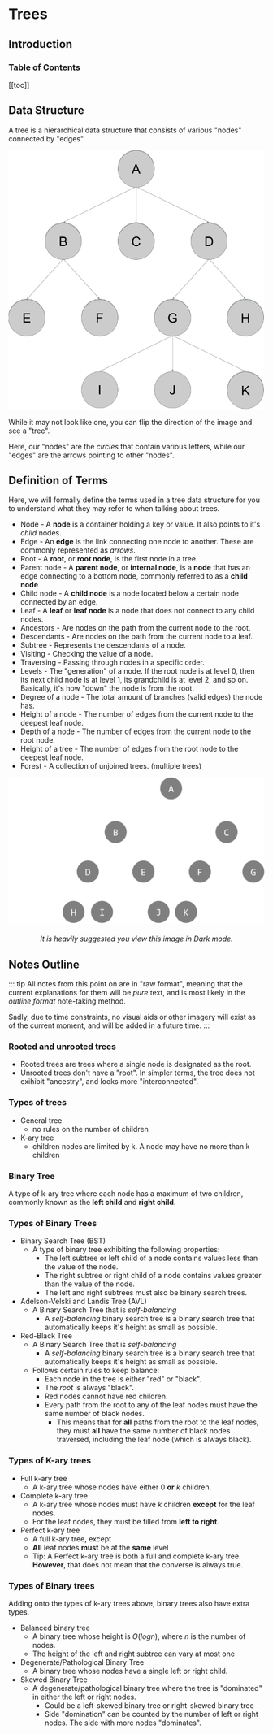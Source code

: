 # Trees

## Introduction

### Table of Contents

[[toc]]

## Data Structure

A tree is a hierarchical data structure that consists of various "nodes" connected by "edges".

<img src="./images/tree.png" class="center x50">

While it may not look like one, you can flip the direction of the image and see a "tree".

Here, our "nodes" are the *circles* that contain various letters, while our "edges" are the arrows pointing to other "nodes".

## Definition of Terms

Here, we will formally define the terms used in a tree data structure for you to understand what they may refer to when talking about trees.

- Node - A **node** is a container holding a key or value. It also points to it's *child* nodes.
- Edge - An **edge** is the link connecting one node to another. These are commonly represented as *arrows*.
- Root - A **root**, or **root node**, is the first node in a tree.
- Parent node - A **parent node**, or **internal node**, is a **node** that has an edge connecting to a bottom node, commonly referred to as a **child node**
- Child node - A **child node** is a node located below a certain node connected by an edge.
- Leaf - A **leaf** or **leaf node** is a node that does not connect to any child nodes.
- Ancestors - Are nodes on the path from the current node to the root.
- Descendants - Are nodes on the path from the current node to a leaf.
- Subtree - Represents the descendants of a node.
- Visiting - Checking the value of a node.
- Traversing - Passing through nodes in a specific order.
- Levels - The "generation" of a node. If the root node is at level 0, then its next child node is at level 1, its grandchild is at level 2, and so on. Basically, it's how "down" the node is from the root.
- Degree of a node - The total amount of branches (valid edges) the node has.
- Height of a node - The number of edges from the current node to the deepest leaf node.
- Depth of a node - The number of edges from the current node to the root node.
- Height of a tree - The number of edges from the root node to the deepest leaf node.
- Forest - A collection of unjoined trees. (multiple trees)

<img src="./images/tree-defn.gif">

<center>
<br>
<i>It is heavily suggested you view this image in Dark mode.</i>
</center>

## Notes Outline

::: tip
All notes from this point on are in "raw format", meaning that the current explanations for them will be *pure* text, and is most likely in the *outline format* note-taking method.

Sadly, due to time constraints, no visual aids or other imagery will exist as of the current moment, and will be added in a future time.
:::

### Rooted and unrooted trees

- Rooted trees are trees where a single node is designated as the root. 
- Unrooted trees don't have a "root". In simpler terms, the tree does not exihibit "ancestry", and looks more "interconnected".

### Types of trees

- General tree
	- no rules on the number of children
- K-ary tree
	- children nodes are limited by k. A node may have no more than k children

### Binary Tree

A type of k-ary tree where each node has a maximum of two children, commonly known as the **left child** and **right child**.

### Types of Binary Trees

- Binary Search Tree (BST)
	- A type of binary tree exhibiting the following properties:
		- The left subtree or left child of a node contains values less than the value of the node.
		- The right subtree or right child of a node contains values greater than the value of the node.
		- The left and right subtrees must also be binary search trees.
- Adelson-Velski and Landis Tree (AVL)
	- A Binary Search Tree that is *self-balancing*
		- A *self-balancing* binary search tree is a binary search tree that automatically keeps it's height as small as possible.
- Red-Black Tree 
	- A Binary Search Tree that is *self-balancing*
		- A *self-balancing* binary search tree is a binary search tree that automatically keeps it's height as small as possible.
	- Follows certain rules to keep balance:
		- Each node in the tree is either "red" or "black".
		- The *root* is always "black".
		- Red nodes cannot have red children.
		- Every path from the root to any of the leaf nodes must have the same number of black nodes.
			- This means that for **all** paths from the root to the leaf nodes, they must **all** have the same number of black nodes traversed, including the leaf node (which is always black).

### Types of K-ary trees

- Full k-ary tree
	- A k-ary tree whose nodes have either $0$ **or** $k$ children.
- Complete k-ary tree
	- A k-ary tree whose nodes must have $k$ children **except** for the leaf nodes.
	- For the leaf nodes, they must be filled from **left to right**.
- Perfect k-ary tree
	- A full k-ary tree, except
	- **All** leaf nodes **must** be at the **same** level
	- Tip: A Perfect k-ary tree is both a full and complete k-ary tree. **However**, that does not mean that the converse is always true.

### Types of Binary trees

Adding onto the types of k-ary trees above, binary trees also have extra types.

- Balanced binary tree
	- A binary tree whose height is $O(log n)$, where $n$ is the number of nodes.
	- The height of the left and right subtree can vary at most one
- Degenerate/Pathological Binary Tree
	- A binary tree whose nodes have a single left or right child.
- Skewed Binary Tree
	- A degenerate/pathological binary tree where the tree is "dominated" in either the left or right nodes.
		- Could be a left-skewed binary tree or right-skewed binary tree
		- Side "domination" can be counted by the number of left or right nodes. The side with more nodes "dominates".